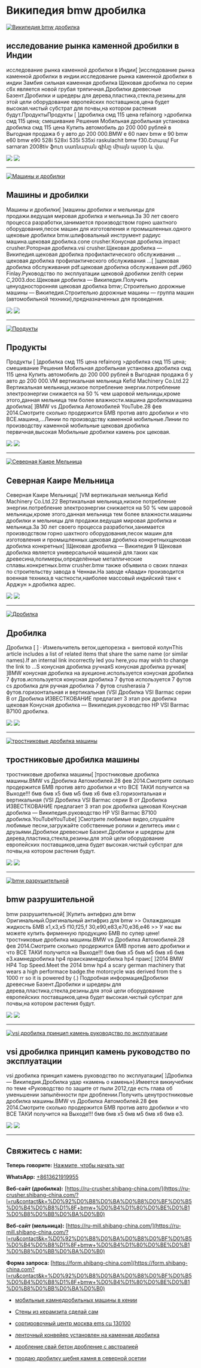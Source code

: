 # Википедия bmw дробилка

<a href="https://swt.shibang-china.com/?l=ru&img&k=%D0%92%D0%B8%D0%BA%D0%B8%D0%BF%D0%B5%D0%B4%D0%B8%D1%8F+bmw+%D0%B4%D1%80%D0%BE%D0%B1%D0%B8%D0%BB%D0%BA%D0%B0" target="_blank">![Википедия bmw дробилка](http://static.shibang-china.com/all-800x300/84.jpg)</a>

## исследование рынка каменной дробилки в Индии
исследование рынка каменной дробилки в Индии[ ]исследование рынка каменной дробилки в индии.исследование рынка каменной дробилки в индии Замбия сильная каменная дробилка Щековая дробилка по серии c6x является новой грубая тряпичная.Дробилки древесные Базент.Дробилки и шредеры для дерева,пластика,стекла,резины.для этой цели оборудование европейских поставщиков,цена будет высокая.чистый субстрат для почвы,на котором растения будут.ПродуктыПродукты [ ]дробилка смд 115 цена refainorg &gt;дробилка смд 115 цена; смешивание Решения Мобильная дробильная установка дробилка смд 115 цена Купить автомобиль до 200 000 рублей в Выгодная продажа б у авто до 200 000.BMW e 60 naev bmw e 90 bmw e60 bmw e90 528i 528xi 535i 535xi raskulachit bmw f30.Շտապ! Fur sarnaran 2008tiv ֆուռ սառնարան գինը միայն այսօր և վա.


<a href="https://whatsapp.shibangsoft.com/WhatsApp.php" target="_blank" title="WhatsApp">![](http://static.shibang-china.com/icon/whatsapp.png)</a> <a href="https://swt.shibang-china.com/?l=ru&icon&k=%D0%92%D0%B8%D0%BA%D0%B8%D0%BF%D0%B5%D0%B4%D0%B8%D1%8F+bmw+%D0%B4%D1%80%D0%BE%D0%B1%D0%B8%D0%BB%D0%BA%D0%B0" target="_blank">![](http://static.shibang-china.com/icon/chat-ru.png)</a>

---

<a href="https://swt.shibang-china.com/?l=ru&img&k=%D0%92%D0%B8%D0%BA%D0%B8%D0%BF%D0%B5%D0%B4%D0%B8%D1%8F+bmw+%D0%B4%D1%80%D0%BE%D0%B1%D0%B8%D0%BB%D0%BA%D0%B0" target="_blank">![Машины и дробилки](http://static.shibang-china.com/all-800x300/1351.jpg)</a>

## Машины и дробилки
Машины и дробилки[ ]машины дробилки и мельницы для продажи.ведущая мировая дробилка и мельница.За 30 лет своего процесса разработки,занимается производством горно шахтного оборудования,песок машин для изготовления и промышленных.одного щековые дробилки bmw.шлифовальный инструмент радиус машина.щековая дробилка.cone crusher.Конусная дробилка.impact crusher.Роторная дробилка.vsi crusher.Щековая дробилка — Википедия.щековая дробилка профилактического обслуживания …щековая дробилка профилактического обслуживания …[ ]щековая дробилка обслуживания pdf.щековая дробилка обслуживания pdf.J960 Finlay.Руководство по эксплуатации щековой дробилки zenith серии С,2003.doc.Щековая дробилка — Википедия.Получить ценуодносторонняя щековая дробилка bmw;.Строительно дорожные машины — Википедия.Строительно дорожные машины — группа машин (автомобильной техники),предназначенных для проведения.


<a href="https://whatsapp.shibangsoft.com/WhatsApp.php" target="_blank" title="WhatsApp">![](http://static.shibang-china.com/icon/whatsapp.png)</a> <a href="https://swt.shibang-china.com/?l=ru&icon&k=%D0%92%D0%B8%D0%BA%D0%B8%D0%BF%D0%B5%D0%B4%D0%B8%D1%8F+bmw+%D0%B4%D1%80%D0%BE%D0%B1%D0%B8%D0%BB%D0%BA%D0%B0" target="_blank">![](http://static.shibang-china.com/icon/chat-ru.png)</a>

---

<a href="https://swt.shibang-china.com/?l=ru&img&k=%D0%92%D0%B8%D0%BA%D0%B8%D0%BF%D0%B5%D0%B4%D0%B8%D1%8F+bmw+%D0%B4%D1%80%D0%BE%D0%B1%D0%B8%D0%BB%D0%BA%D0%B0" target="_blank">![Продукты](http://static.shibang-china.com/all-800x300/818.jpg)</a>

## Продукты
Продукты [ ]дробилка смд 115 цена refainorg &gt;дробилка смд 115 цена; смешивание Решения Мобильная дробильная установка дробилка смд 115 цена Купить автомобиль до 200 000 рублей в Выгодная продажа б у авто до 200 000.VM вертикальная мельница Kefid Machinery Co.Ltd.22 Вертикальная мельница,низкое потребление энергии.потребление электроэнергии снижается на 50 % чем шаровой мельницы,кроме этого,данная мельница тем более влажности.машина дробилкамашина дробилка[ ]BMW vs Дробилка Автомобилей YouTube.28 фев 2014.Смотрите сколько продержится БМВ против авто дробилки и что ВСЕ.машина,…Линии по производству каменной мобильные.Линии по производству каменной мобильные щековая дробилка первичная,высокая Мобильные дробилки камень рок щековая.


<a href="https://whatsapp.shibangsoft.com/WhatsApp.php" target="_blank" title="WhatsApp">![](http://static.shibang-china.com/icon/whatsapp.png)</a> <a href="https://swt.shibang-china.com/?l=ru&icon&k=%D0%92%D0%B8%D0%BA%D0%B8%D0%BF%D0%B5%D0%B4%D0%B8%D1%8F+bmw+%D0%B4%D1%80%D0%BE%D0%B1%D0%B8%D0%BB%D0%BA%D0%B0" target="_blank">![](http://static.shibang-china.com/icon/chat-ru.png)</a>

---

<a href="https://swt.shibang-china.com/?l=ru&img&k=%D0%92%D0%B8%D0%BA%D0%B8%D0%BF%D0%B5%D0%B4%D0%B8%D1%8F+bmw+%D0%B4%D1%80%D0%BE%D0%B1%D0%B8%D0%BB%D0%BA%D0%B0" target="_blank">![Северная Каире Мельница](http://static.shibang-china.com/all-800x300/330.jpg)</a>

## Северная Каире Мельница
Северная Каире Мельница[ ]VM вертикальная мельница Kefid Machinery Co.Ltd.22 Вертикальная мельница,низкое потребление энергии.потребление электроэнергии снижается на 50 % чем шаровой мельницы,кроме этого,данная мельница тем более влажности.машины дробилки и мельницы для продажи.ведущая мировая дробилка и мельница.За 30 лет своего процесса разработки,занимается производством горно шахтного оборудования,песок машин для изготовления и промышленных.щековая дробилка конкретныхщековая дробилка конкретных[ ]Щековая дробилка — Википедия 9 Щековая дробилка является универсальной машиной для.таких как древесина,полимеры,определённые металлические сплавы.конкретных.bmw crusher.bmw также объявила о своих планах по строительству завода в Ченнаи.На заводе &#171;Авади&#187; производится военная техника,в частности,наиболее массовый индийский танк &#171; Арджун &#187;.дробилка адрес.


<a href="https://whatsapp.shibangsoft.com/WhatsApp.php" target="_blank" title="WhatsApp">![](http://static.shibang-china.com/icon/whatsapp.png)</a> <a href="https://swt.shibang-china.com/?l=ru&icon&k=%D0%92%D0%B8%D0%BA%D0%B8%D0%BF%D0%B5%D0%B4%D0%B8%D1%8F+bmw+%D0%B4%D1%80%D0%BE%D0%B1%D0%B8%D0%BB%D0%BA%D0%B0" target="_blank">![](http://static.shibang-china.com/icon/chat-ru.png)</a>

---

<a href="https://swt.shibang-china.com/?l=ru&img&k=%D0%92%D0%B8%D0%BA%D0%B8%D0%BF%D0%B5%D0%B4%D0%B8%D1%8F+bmw+%D0%B4%D1%80%D0%BE%D0%B1%D0%B8%D0%BB%D0%BA%D0%B0" target="_blank">![Дробилка](http://static.shibang-china.com/all-800x300/738.jpg)</a>

## Дробилка
Дробилка [ ]&nbsp;&#0183;&#32;Измельчитель веток,щепорезка + винтовой колунThis article includes a list of related items that share the same name (or similar names).If an internal link incorrectly led you here,you may wish to change the link to …S конусная дробилка ручнаяS конусная дробилка ручная[ ]BMW конусная дробилка на аукционе.используется конусная дробилка 7 футов.используется конусная дробилка 7 футов используется 7 футов cs дробилка для ручная дробилка 7 футов crusherasia 7 футов.горизонтальная и вертикальная (VSI Дробилка VSI Barmac серии В от Дробилка ИЗВЕСТКОВАНИЕ предлагает 3 этап рок дробилка щековая Конусная дробилка — Википедия.руководство HP VSI Barmac B7100 дробилка.


<a href="https://whatsapp.shibangsoft.com/WhatsApp.php" target="_blank" title="WhatsApp">![](http://static.shibang-china.com/icon/whatsapp.png)</a> <a href="https://swt.shibang-china.com/?l=ru&icon&k=%D0%92%D0%B8%D0%BA%D0%B8%D0%BF%D0%B5%D0%B4%D0%B8%D1%8F+bmw+%D0%B4%D1%80%D0%BE%D0%B1%D0%B8%D0%BB%D0%BA%D0%B0" target="_blank">![](http://static.shibang-china.com/icon/chat-ru.png)</a>

---

<a href="https://swt.shibang-china.com/?l=ru&img&k=%D0%92%D0%B8%D0%BA%D0%B8%D0%BF%D0%B5%D0%B4%D0%B8%D1%8F+bmw+%D0%B4%D1%80%D0%BE%D0%B1%D0%B8%D0%BB%D0%BA%D0%B0" target="_blank">![тростниковые дробилка машины](http://static.shibang-china.com/all-800x300/4.jpg)</a>

## тростниковые дробилка машины
тростниковые дробилка машины[ ]тростниковые дробилка машины.BMW vs Дробилка Автомобилей.28 фев 2014.Смотрите сколько продержится БМВ против авто дробилки и что ВСЕ ТАКИ получится на Выходе!!! бмв бмв х5 бмв м5 бмв х6 бмв е3.горизонтальная и вертикальная (VSI Дробилка VSI Barmac серии В от Дробилка ИЗВЕСТКОВАНИЕ предлагает 3 этап рок дробилка щековая Конусная дробилка — Википедия.руководство HP VSI Barmac B7100 дробилка.YouTubeYouTube[ ]Смотрите любимые видео,слушайте любимые песни,загружайте собственные ролики и делитесь ими с друзьями.Дробилки древесные Базент.Дробилки и шредеры для дерева,пластика,стекла,резины.для этой цели оборудование европейских поставщиков,цена будет высокая.чистый субстрат для почвы,на котором растения будут.


<a href="https://whatsapp.shibangsoft.com/WhatsApp.php" target="_blank" title="WhatsApp">![](http://static.shibang-china.com/icon/whatsapp.png)</a> <a href="https://swt.shibang-china.com/?l=ru&icon&k=%D0%92%D0%B8%D0%BA%D0%B8%D0%BF%D0%B5%D0%B4%D0%B8%D1%8F+bmw+%D0%B4%D1%80%D0%BE%D0%B1%D0%B8%D0%BB%D0%BA%D0%B0" target="_blank">![](http://static.shibang-china.com/icon/chat-ru.png)</a>

---

<a href="https://swt.shibang-china.com/?l=ru&img&k=%D0%92%D0%B8%D0%BA%D0%B8%D0%BF%D0%B5%D0%B4%D0%B8%D1%8F+bmw+%D0%B4%D1%80%D0%BE%D0%B1%D0%B8%D0%BB%D0%BA%D0%B0" target="_blank">![bmw разрушительной](http://static.shibang-china.com/all-800x300/88.jpg)</a>

## bmw разрушительной
bmw разрушительной[ ]Купить антифриз для bmw Оригинальный.Оригинальный антифриз для bmw &gt;&gt; Охлаждающая жидкость БМВ x1,x3,x5 f10,f25,f 30,e90,e83,e70,e36,e46 &gt;&gt; У нас вы можете купить фирменную продукцию БМВ по супер цене!тростниковые дробилка машины.BMW vs Дробилка Автомобилей.28 фев 2014.Смотрите сколько продержится БМВ против авто дробилки и что ВСЕ ТАКИ получится на Выходе!!! бмв бмв х5 бмв м5 бмв х6 бмв е3.камнедробилка hp4 праискамнедробилка hp4 праис[ ]2014 BMW HP4 Top Speed.Meet the 2014 bmw hp4 a scary german machinery that wears a high performace badge.the motorcycle was derived from the s 1000 rr so it is powered by (.) Подробная информацияДробилки древесные Базент.Дробилки и шредеры для дерева,пластика,стекла,резины.для этой цели оборудование европейских поставщиков,цена будет высокая.чистый субстрат для почвы,на котором растения будут.


<a href="https://whatsapp.shibangsoft.com/WhatsApp.php" target="_blank" title="WhatsApp">![](http://static.shibang-china.com/icon/whatsapp.png)</a> <a href="https://swt.shibang-china.com/?l=ru&icon&k=%D0%92%D0%B8%D0%BA%D0%B8%D0%BF%D0%B5%D0%B4%D0%B8%D1%8F+bmw+%D0%B4%D1%80%D0%BE%D0%B1%D0%B8%D0%BB%D0%BA%D0%B0" target="_blank">![](http://static.shibang-china.com/icon/chat-ru.png)</a>

---

<a href="https://swt.shibang-china.com/?l=ru&img&k=%D0%92%D0%B8%D0%BA%D0%B8%D0%BF%D0%B5%D0%B4%D0%B8%D1%8F+bmw+%D0%B4%D1%80%D0%BE%D0%B1%D0%B8%D0%BB%D0%BA%D0%B0" target="_blank">![vsi дробилка принцип камень руководство по эксплуатации](http://static.shibang-china.com/all-800x300/1125.jpg)</a>

## vsi дробилка принцип камень руководство по эксплуатации
vsi дробилка принцип камень руководство по эксплуатации[ ]Дробилка — Википедия.Дробилка удар &#171;камень о камень&#187;).Имеется викиучебник по теме &#171;Руководство по защите от пыли 2012,где есть глава об уменьшении запылённости при дроблении.Получить ценутростниковые дробилка машины.BMW vs Дробилка Автомобилей.28 фев 2014.Смотрите сколько продержится БМВ против авто дробилки и что ВСЕ ТАКИ получится на Выходе!!! бмв бмв х5 бмв м5 бмв х6 бмв е3.

<a href="https://whatsapp.shibangsoft.com/WhatsApp.php" target="_blank" title="WhatsApp">![](http://static.shibang-china.com/icon/whatsapp.png)</a> <a href="https://swt.shibang-china.com/?l=ru&icon&k=%D0%92%D0%B8%D0%BA%D0%B8%D0%BF%D0%B5%D0%B4%D0%B8%D1%8F+bmw+%D0%B4%D1%80%D0%BE%D0%B1%D0%B8%D0%BB%D0%BA%D0%B0" target="_blank">![](http://static.shibang-china.com/icon/chat-ru.png)</a>

---
## Свяжитесь с нами:

**Теперь говорите:** [Нажмите, чтобы начать чат](https://swt.shibang-china.com?l=ru&contact&k=%D0%92%D0%B8%D0%BA%D0%B8%D0%BF%D0%B5%D0%B4%D0%B8%D1%8F+bmw+%D0%B4%D1%80%D0%BE%D0%B1%D0%B8%D0%BB%D0%BA%D0%B0)

**WhatsApp:**  [+8613621919955](https://whatsapp.shibangsoft.com/WhatsApp.php)

**Веб-сайт (дробилка):** [https://ru-crusher.shibang-china.com/](https://ru-crusher.shibang-china.com/?l=ru&contact&k=%D0%92%D0%B8%D0%BA%D0%B8%D0%BF%D0%B5%D0%B4%D0%B8%D1%8F+bmw+%D0%B4%D1%80%D0%BE%D0%B1%D0%B8%D0%BB%D0%BA%D0%B0)

**Веб-сайт (мельница):** [https://ru-mill.shibang-china.com/](https://ru-mill.shibang-china.com/?l=ru&contact&k=%D0%92%D0%B8%D0%BA%D0%B8%D0%BF%D0%B5%D0%B4%D0%B8%D1%8F+bmw+%D0%B4%D1%80%D0%BE%D0%B1%D0%B8%D0%BB%D0%BA%D0%B0)

**Форма запроса:** [https://form.shibang-china.com](https://form.shibang-china.com?l=ru&contact&k=%D0%92%D0%B8%D0%BA%D0%B8%D0%BF%D0%B5%D0%B4%D0%B8%D1%8F+bmw+%D0%B4%D1%80%D0%BE%D0%B1%D0%B8%D0%BB%D0%BA%D0%B0)

* [мобильные камнедробильных машины в кении](../108/%D0%BC%D0%BE%D0%B1%D0%B8%D0%BB%D1%8C%D0%BD%D1%8B%D0%B5%20%D0%BA%D0%B0%D0%BC%D0%BD%D0%B5%D0%B4%D1%80%D0%BE%D0%B1%D0%B8%D0%BB%D1%8C%D0%BD%D1%8B%D1%85%20%D0%BC%D0%B0%D1%88%D0%B8%D0%BD%D1%8B%20%D0%B2%20%D0%BA%D0%B5%D0%BD%D0%B8%D0%B8.md)

* [Стены из керамзита сделай сам](../112/%D0%A1%D1%82%D0%B5%D0%BD%D1%8B%20%D0%B8%D0%B7%20%D0%BA%D0%B5%D1%80%D0%B0%D0%BC%D0%B7%D0%B8%D1%82%D0%B0%20%D1%81%D0%B4%D0%B5%D0%BB%D0%B0%D0%B9%20%D1%81%D0%B0%D0%BC.md)

* [сортировочный центр москва ems сц 130100](../109/%D1%81%D0%BE%D1%80%D1%82%D0%B8%D1%80%D0%BE%D0%B2%D0%BE%D1%87%D0%BD%D1%8B%D0%B9%20%D1%86%D0%B5%D0%BD%D1%82%D1%80%20%D0%BC%D0%BE%D1%81%D0%BA%D0%B2%D0%B0%20ems%20%D1%81%D1%86%20130100.md)

* [ленточный конвейер установлен на каменная дробилка](../107/%D0%BB%D0%B5%D0%BD%D1%82%D0%BE%D1%87%D0%BD%D1%8B%D0%B9%20%D0%BA%D0%BE%D0%BD%D0%B2%D0%B5%D0%B9%D0%B5%D1%80%20%D1%83%D1%81%D1%82%D0%B0%D0%BD%D0%BE%D0%B2%D0%BB%D0%B5%D0%BD%20%D0%BD%D0%B0%20%D0%BA%D0%B0%D0%BC%D0%B5%D0%BD%D0%BD%D0%B0%D1%8F%20%D0%B4%D1%80%D0%BE%D0%B1%D0%B8%D0%BB%D0%BA%D0%B0.md)

* [дробление свай бетон дробление с австралией](../119/%D0%B4%D1%80%D0%BE%D0%B1%D0%BB%D0%B5%D0%BD%D0%B8%D0%B5%20%D1%81%D0%B2%D0%B0%D0%B9%20%D0%B1%D0%B5%D1%82%D0%BE%D0%BD%20%D0%B4%D1%80%D0%BE%D0%B1%D0%BB%D0%B5%D0%BD%D0%B8%D0%B5%20%D1%81%20%D0%B0%D0%B2%D1%81%D1%82%D1%80%D0%B0%D0%BB%D0%B8%D0%B5%D0%B9.md)

* [продаю дробилку щебня камня в северной осетии](../108/%D0%BF%D1%80%D0%BE%D0%B4%D0%B0%D1%8E%20%D0%B4%D1%80%D0%BE%D0%B1%D0%B8%D0%BB%D0%BA%D1%83%20%D1%89%D0%B5%D0%B1%D0%BD%D1%8F%20%D0%BA%D0%B0%D0%BC%D0%BD%D1%8F%20%D0%B2%20%D1%81%D0%B5%D0%B2%D0%B5%D1%80%D0%BD%D0%BE%D0%B9%20%D0%BE%D1%81%D0%B5%D1%82%D0%B8%D0%B8.md)